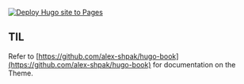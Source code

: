 [![Deploy Hugo site to Pages](https://github.com/adintegra/til/actions/workflows/hugo.yaml/badge.svg)](https://github.com/adintegra/til/actions/workflows/hugo.yaml)

## TIL

Refer to [https://github.com/alex-shpak/hugo-book](https://github.com/alex-shpak/hugo-book) for documentation on the Theme.
